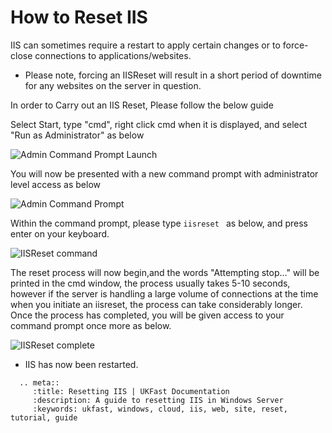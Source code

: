 # How to Reset IIS

IIS can sometimes require a restart to apply certain changes or to force-close connections to applications/websites.

* Please note, forcing an IISReset will result in a short period of downtime for any websites on the server in question.

In order to Carry out an IIS Reset, Please follow the below guide

Select Start, type "cmd", right click cmd when it is displayed, and select "Run as Administrator" as below

![Admin Command Prompt Launch](files/iisreset/admincommandprompt.PNG)

You will now be presented with a new command prompt with administrator level access as below

![Admin Command Prompt](files/iisreset/blankprompttrimmed.png)

Within the command prompt, please type ```iisreset ``` as below, and press enter on your keyboard.

![IISReset command](files/iisreset/iisresetcmdtrimmed.png)

The reset process will now begin,and the words "Attempting stop..." will be printed in the cmd window, the process usually takes 5-10 seconds, however if the server is handling a large volume of connections at the time when you initiate an iisreset, the process can take considerably longer.
Once the process has completed, you will be given access to your command prompt once more as below.

![IISReset complete](files/iisreset/cmdcompletetrimmed.png)

* IIS has now been restarted.

```eval_rst
  .. meta::
     :title: Resetting IIS | UKFast Documentation
     :description: A guide to resetting IIS in Windows Server
     :keywords: ukfast, windows, cloud, iis, web, site, reset, tutorial, guide
